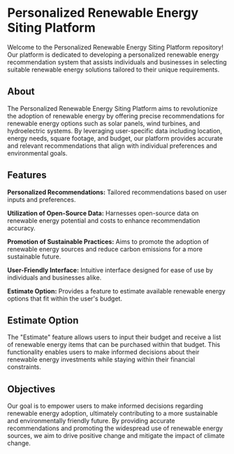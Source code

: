 # Personalized Renewable Energy Siting Platform

Welcome to the Personalized Renewable Energy Siting Platform repository! Our platform is dedicated to developing a personalized renewable energy recommendation system that assists individuals and businesses in selecting suitable renewable energy solutions tailored to their unique requirements.

## About
The Personalized Renewable Energy Siting Platform aims to revolutionize the adoption of renewable energy by offering precise recommendations for renewable energy options such as solar panels, wind turbines, and hydroelectric systems. By leveraging user-specific data including location, energy needs, square footage, and budget, our platform provides accurate and relevant recommendations that align with individual preferences and environmental goals.

## Features
**Personalized Recommendations:** Tailored recommendations based on user inputs and preferences.

**Utilization of Open-Source Data:** Harnesses open-source data on renewable energy potential and costs to enhance recommendation accuracy.

**Promotion of Sustainable Practices:** Aims to promote the adoption of renewable energy sources and reduce carbon emissions for a more sustainable future.

**User-Friendly Interface:** Intuitive interface designed for ease of use by individuals and businesses alike.

**Estimate Option:** Provides a feature to estimate available renewable energy options that fit within the user's budget.

## Estimate Option
The "Estimate" feature allows users to input their budget and receive a list of renewable energy items that can be purchased within that budget. This functionality enables users to make informed decisions about their renewable energy investments while staying within their financial constraints.

## Objectives
Our goal is to empower users to make informed decisions regarding renewable energy adoption, ultimately contributing to a more sustainable and environmentally friendly future. By providing accurate recommendations and promoting the widespread use of renewable energy sources, we aim to drive positive change and mitigate the impact of climate change.
